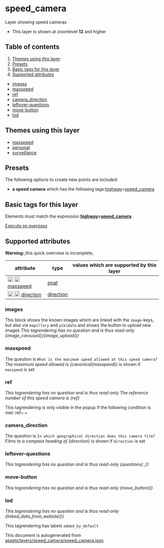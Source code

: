 [//]: # (WARNING: this file is automatically generated. Please find the sources at the bottom and edit those sources)

# speed_camera

Layer showing speed cameras

 - This layer is shown at zoomlevel **12** and higher

## Table of contents

1. [Themes using this layer](#themes-using-this-layer)
2. [Presets](#presets)
3. [Basic tags for this layer](#basic-tags-for-this-layer)
4. [Supported attributes](#supported-attributes)
  - [images](#images)
  - [maxspeed](#maxspeed)
  - [ref](#ref)
  - [camera_direction](#camera_direction)
  - [leftover-questions](#leftover-questions)
  - [move-button](#move-button)
  - [lod](#lod)

## Themes using this layer

 - [maxspeed](https://mapcomplete.org/maxspeed)
 - [personal](https://mapcomplete.org/personal)
 - [surveillance](https://mapcomplete.org/surveillance)

## Presets

The following options to create new points are included:

 - **a speed camera** which has the following tags:<a href='https://wiki.openstreetmap.org/wiki/Key:highway' target='_blank'>highway</a>=<a href='https://wiki.openstreetmap.org/wiki/Tag:highway%3Dspeed_camera' target='_blank'>speed_camera</a>

## Basic tags for this layer

Elements must match the expression **<a href='https://wiki.openstreetmap.org/wiki/Key:highway' target='_blank'>highway</a>=<a href='https://wiki.openstreetmap.org/wiki/Tag:highway%3Dspeed_camera' target='_blank'>speed_camera</a>**

[Execute on overpass](http://overpass-turbo.eu/?Q=%5Bout%3Ajson%5D%5Btimeout%3A90%5D%3B%28%20%20%20%20nwr%5B%22highway%22%3D%22speed_camera%22%5D%28%7B%7Bbbox%7D%7D%29%3B%0A%29%3Bout%20body%3B%3E%3Bout%20skel%20qt%3B)

## Supported attributes

**Warning:**,this quick overview is incomplete,

| attribute | type | values which are supported by this layer |
-----|-----|----- |
| <a target="_blank" href='https://taginfo.openstreetmap.org/keys/maxspeed#values'><img src='https://mapcomplete.org/assets/svg/search.svg' height='18px'></a> <a target="_blank" href='https://taghistory.raifer.tech/?#***/maxspeed/'><img src='https://mapcomplete.org/assets/svg/statistics.svg' height='18px'></a> [maxspeed](https://wiki.openstreetmap.org/wiki/Key:maxspeed) | [pnat](../SpecialInputElements.md#pnat) |  |
| <a target="_blank" href='https://taginfo.openstreetmap.org/keys/direction#values'><img src='https://mapcomplete.org/assets/svg/search.svg' height='18px'></a> <a target="_blank" href='https://taghistory.raifer.tech/?#***/direction/'><img src='https://mapcomplete.org/assets/svg/statistics.svg' height='18px'></a> [direction](https://wiki.openstreetmap.org/wiki/Key:direction) | [direction](../SpecialInputElements.md#direction) |  |

### images
This block shows the known images which are linked with the `image`-keys, but also via `mapillary` and `wikidata` and shows the button to upload new images
_This tagrendering has no question and is thus read-only_
*{image_carousel()}{image_upload()}*

### maxspeed

The question is `What is the maximum speed allowed at this speed camera?`
*The maximum speed allowed is {canonical(maxspeed)}* is shown if `maxspeed` is set

### ref

_This tagrendering has no question and is thus read-only_
*The reference number of this speed camera is {ref}*

This tagrendering is only visible in the popup if the following condition is met: ref~.+

### camera_direction

The question is `In which geographical direction does this camera film?`
*Films to a compass heading of {direction}* is shown if `direction` is set

### leftover-questions

_This tagrendering has no question and is thus read-only_
*{questions( ,)}*

### move-button

_This tagrendering has no question and is thus read-only_
*{move_button()}*

### lod

_This tagrendering has no question and is thus read-only_
*{linked_data_from_website()}*

This tagrendering has labels 
`added_by_default`


This document is autogenerated from [assets/layers/speed_camera/speed_camera.json](https://source.mapcomplete.org/MapComplete/MapComplete/src/branch/develop/assets/layers/speed_camera/speed_camera.json)
